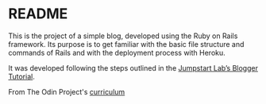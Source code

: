 # README

This is the project of a simple blog, developed using the Ruby on Rails framework. Its purpose is to get familiar with the basic file structure and commands of Rails and with the deployment process with Heroku.

It was developed following the steps outlined in the [Jumpstart Lab’s Blogger Tutorial](http://tutorials.jumpstartlab.com/projects/blogger.html).

From The Odin Project's [curriculum](https://www.theodinproject.com/courses/web-development-101/lessons/ruby-on-rails)
